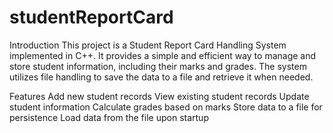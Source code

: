 # studentReportCard
Introduction
This project is a Student Report Card Handling System implemented in C++. It provides a simple and efficient way to manage and store student information, including their marks and grades. The system utilizes file handling to save the data to a file and retrieve it when needed.

Features
Add new student records
View existing student records
Update student information
Calculate grades based on marks
Store data to a file for persistence
Load data from the file upon startup

